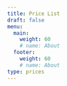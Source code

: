 ```yaml
---
title: Price List
draft: false
menu: 
  main:
    weight: 60
    # name: About
  footer:
    weight: 60
    # name: About
type: prices
---
```

